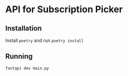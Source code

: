 # API for Subscription Picker

## Installation 
Install `poetry` and run `poetry install`

## Running

```python
fastapi dev main.py
```
